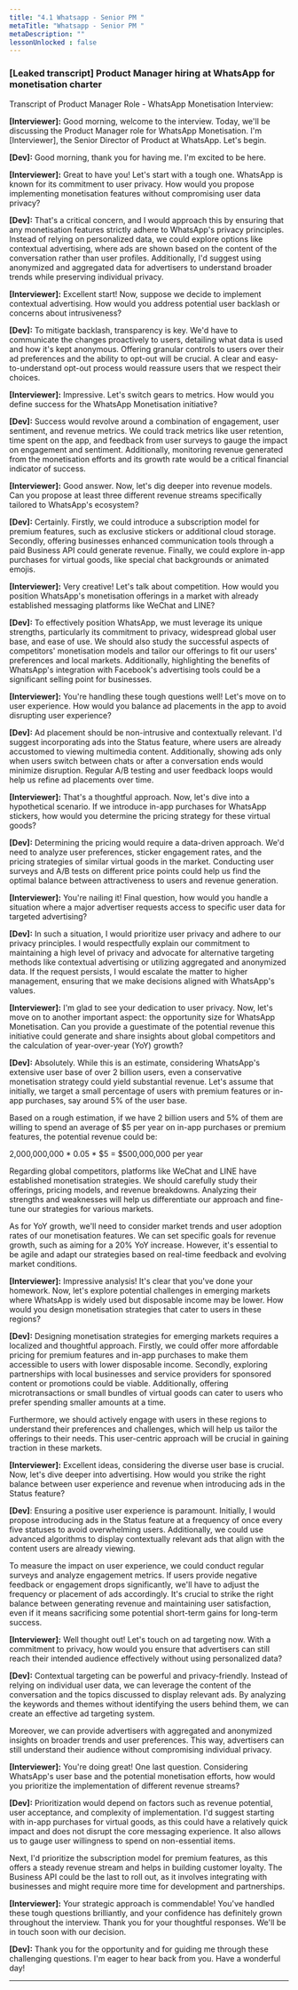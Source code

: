 ```yaml
---
title: "4.1 Whatsapp - Senior PM "
metaTitle: "Whatsapp - Senior PM "
metaDescription: ""
lessonUnlocked : false
---
```



### [Leaked transcript] Product Manager hiring at WhatsApp for monetisation charter

Transcript of Product Manager Role - WhatsApp Monetisation Interview:

**[Interviewer]:** Good morning, welcome to the interview. Today, we'll be discussing the Product Manager role for WhatsApp Monetisation. I'm [Interviewer], the Senior Director of Product at WhatsApp. Let's begin.

**[Dev]:** Good morning, thank you for having me. I'm excited to be here.

**[Interviewer]:** Great to have you! Let's start with a tough one. WhatsApp is known for its commitment to user privacy. How would you propose implementing monetisation features without compromising user data privacy?

**[Dev]:** That's a critical concern, and I would approach this by ensuring that any monetisation features strictly adhere to WhatsApp's privacy principles. Instead of relying on personalized data, we could explore options like contextual advertising, where ads are shown based on the content of the conversation rather than user profiles. Additionally, I'd suggest using anonymized and aggregated data for advertisers to understand broader trends while preserving individual privacy.

**[Interviewer]:** Excellent start! Now, suppose we decide to implement contextual advertising. How would you address potential user backlash or concerns about intrusiveness?

**[Dev]:** To mitigate backlash, transparency is key. We'd have to communicate the changes proactively to users, detailing what data is used and how it's kept anonymous. Offering granular controls to users over their ad preferences and the ability to opt-out will be crucial. A clear and easy-to-understand opt-out process would reassure users that we respect their choices.

**[Interviewer]:** Impressive. Let's switch gears to metrics. How would you define success for the WhatsApp Monetisation initiative?

**[Dev]:** Success would revolve around a combination of engagement, user sentiment, and revenue metrics. We could track metrics like user retention, time spent on the app, and feedback from user surveys to gauge the impact on engagement and sentiment. Additionally, monitoring revenue generated from the monetisation efforts and its growth rate would be a critical financial indicator of success.

**[Interviewer]:** Good answer. Now, let's dig deeper into revenue models. Can you propose at least three different revenue streams specifically tailored to WhatsApp's ecosystem?

**[Dev]:** Certainly. Firstly, we could introduce a subscription model for premium features, such as exclusive stickers or additional cloud storage. Secondly, offering businesses enhanced communication tools through a paid Business API could generate revenue. Finally, we could explore in-app purchases for virtual goods, like special chat backgrounds or animated emojis.

**[Interviewer]:** Very creative! Let's talk about competition. How would you position WhatsApp's monetisation offerings in a market with already established messaging platforms like WeChat and LINE?

**[Dev]:** To effectively position WhatsApp, we must leverage its unique strengths, particularly its commitment to privacy, widespread global user base, and ease of use. We should also study the successful aspects of competitors' monetisation models and tailor our offerings to fit our users' preferences and local markets. Additionally, highlighting the benefits of WhatsApp's integration with Facebook's advertising tools could be a significant selling point for businesses.

**[Interviewer]:** You're handling these tough questions well! Let's move on to user experience. How would you balance ad placements in the app to avoid disrupting user experience?

**[Dev]:** Ad placement should be non-intrusive and contextually relevant. I'd suggest incorporating ads into the Status feature, where users are already accustomed to viewing multimedia content. Additionally, showing ads only when users switch between chats or after a conversation ends would minimize disruption. Regular A/B testing and user feedback loops would help us refine ad placements over time.

**[Interviewer]:** That's a thoughtful approach. Now, let's dive into a hypothetical scenario. If we introduce in-app purchases for WhatsApp stickers, how would you determine the pricing strategy for these virtual goods?

**[Dev]:** Determining the pricing would require a data-driven approach. We'd need to analyze user preferences, sticker engagement rates, and the pricing strategies of similar virtual goods in the market. Conducting user surveys and A/B tests on different price points could help us find the optimal balance between attractiveness to users and revenue generation.

**[Interviewer]:** You're nailing it! Final question, how would you handle a situation where a major advertiser requests access to specific user data for targeted advertising?

**[Dev]:** In such a situation, I would prioritize user privacy and adhere to our privacy principles. I would respectfully explain our commitment to maintaining a high level of privacy and advocate for alternative targeting methods like contextual advertising or utilizing aggregated and anonymized data. If the request persists, I would escalate the matter to higher management, ensuring that we make decisions aligned with WhatsApp's values.

**[Interviewer]:** I'm glad to see your dedication to user privacy. Now, let's move on to another important aspect: the opportunity size for WhatsApp Monetisation. Can you provide a guestimate of the potential revenue this initiative could generate and share insights about global competitors and the calculation of year-over-year (YoY) growth?

**[Dev]:** Absolutely. While this is an estimate, considering WhatsApp's extensive user base of over 2 billion users, even a conservative monetisation strategy could yield substantial revenue. Let's assume that initially, we target a small percentage of users with premium features or in-app purchases, say around 5% of the user base.

Based on a rough estimation, if we have 2 billion users and 5% of them are willing to spend an average of $5 per year on in-app purchases or premium features, the potential revenue could be:

2,000,000,000 * 0.05 * $5 = $500,000,000 per year

Regarding global competitors, platforms like WeChat and LINE have established monetisation strategies. We should carefully study their offerings, pricing models, and revenue breakdowns. Analyzing their strengths and weaknesses will help us differentiate our approach and fine-tune our strategies for various markets.

As for YoY growth, we'll need to consider market trends and user adoption rates of our monetisation features. We can set specific goals for revenue growth, such as aiming for a 20% YoY increase. However, it's essential to be agile and adapt our strategies based on real-time feedback and evolving market conditions.

**[Interviewer]:** Impressive analysis! It's clear that you've done your homework. Now, let's explore potential challenges in emerging markets where WhatsApp is widely used but disposable income may be lower. How would you design monetisation strategies that cater to users in these regions?

**[Dev]:** Designing monetisation strategies for emerging markets requires a localized and thoughtful approach. Firstly, we could offer more affordable pricing for premium features and in-app purchases to make them accessible to users with lower disposable income. Secondly, exploring partnerships with local businesses and service providers for sponsored content or promotions could be viable. Additionally, offering microtransactions or small bundles of virtual goods can cater to users who prefer spending smaller amounts at a time.

Furthermore, we should actively engage with users in these regions to understand their preferences and challenges, which will help us tailor the offerings to their needs. This user-centric approach will be crucial in gaining traction in these markets.

**[Interviewer]:** Excellent ideas, considering the diverse user base is crucial. Now, let's dive deeper into advertising. How would you strike the right balance between user experience and revenue when introducing ads in the Status feature?

**[Dev]**: Ensuring a positive user experience is paramount. Initially, I would propose introducing ads in the Status feature at a frequency of once every five statuses to avoid overwhelming users. Additionally, we could use advanced algorithms to display contextually relevant ads that align with the content users are already viewing.

To measure the impact on user experience, we could conduct regular surveys and analyze engagement metrics. If users provide negative feedback or engagement drops significantly, we'll have to adjust the frequency or placement of ads accordingly. It's crucial to strike the right balance between generating revenue and maintaining user satisfaction, even if it means sacrificing some potential short-term gains for long-term success.

**[Interviewer]:** Well thought out! Let's touch on ad targeting now. With a commitment to privacy, how would you ensure that advertisers can still reach their intended audience effectively without using personalized data?

**[Dev]:** Contextual targeting can be powerful and privacy-friendly. Instead of relying on individual user data, we can leverage the content of the conversation and the topics discussed to display relevant ads. By analyzing the keywords and themes without identifying the users behind them, we can create an effective ad targeting system.

Moreover, we can provide advertisers with aggregated and anonymized insights on broader trends and user preferences. This way, advertisers can still understand their audience without compromising individual privacy.

**[Interviewer]:** You're doing great! One last question. Considering WhatsApp's user base and the potential monetisation efforts, how would you prioritize the implementation of different revenue streams?

**[Dev]:** Prioritization would depend on factors such as revenue potential, user acceptance, and complexity of implementation. I'd suggest starting with in-app purchases for virtual goods, as this could have a relatively quick impact and does not disrupt the core messaging experience. It also allows us to gauge user willingness to spend on non-essential items.

Next, I'd prioritize the subscription model for premium features, as this offers a steady revenue stream and helps in building customer loyalty. The Business API could be the last to roll out, as it involves integrating with businesses and might require more time for development and partnerships.

**[Interviewer]:** Your strategic approach is commendable! You've handled these tough questions brilliantly, and your confidence has definitely grown throughout the interview. Thank you for your thoughtful responses. We'll be in touch soon with our decision.

**[Dev]:** Thank you for the opportunity and for guiding me through these challenging questions. I'm eager to hear back from you. Have a wonderful day!

---